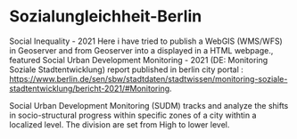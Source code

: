 # Sozialungleichheit-Berlin
Social Inequality - 2021
Here i have tried to publish a WebGIS (WMS/WFS) in Geoserver and from Geoserver into a displayed in a HTML webpage., featured Social Urban Development Monitoring - 2021 (DE: Monitoring Soziale Stadtentwicklung) report 
published in berlin city portal :
                                      https://www.berlin.de/sen/sbw/stadtdaten/stadtwissen/monitoring-soziale-stadtentwicklung/bericht-2021/#Monitoring. 

Social Urban Development Monitoring (SUDM) tracks and analyze the shifts in socio-structural progress within specific zones of a city withtin a localized level. The division are set from High to lower level. 


